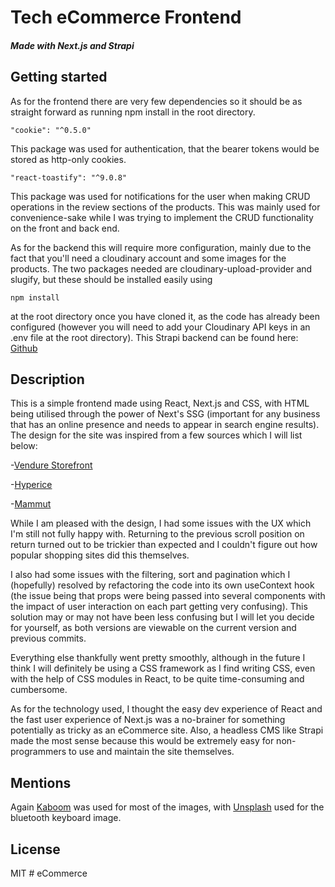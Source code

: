 # Tech eCommerce Frontend

##### Made with Next.js and Strapi

## Getting started

As for the frontend there are very few dependencies so it should be as straight forward as running npm install in the root directory. 

    "cookie": "^0.5.0"
    
This package was used for authentication, that the bearer tokens would be stored as http-only cookies.

    "react-toastify": "^9.0.8"
    
This package was used for notifications for the user when making CRUD operations in the review sections of the products. This was mainly used for convenience-sake while I was trying to implement the CRUD functionality on the front and back end.

As for the backend this will require more configuration, mainly due to the fact that you'll need a cloudinary account and some images for the products. The two packages needed are cloudinary-upload-provider and slugify, but these should be installed easily using

    npm install
    
at the root directory once you have cloned it, as the code has already been configured (however you will need to add your Cloudinary API keys in an .env file at the root directory). This Strapi backend can be found here: [Github](https://github.com/jaw162/eCommerce-strapi-backend)

## Description

This is a simple frontend made using React, Next.js and CSS, with HTML being utilised through the power of Next's SSG (important for any business that has an online presence and needs to appear in search engine results). The design for the site was inspired from a few sources which I will list below: 

-[Vendure Storefront](https://remix-storefront.vendure.io/)

-[Hyperice](https://hyperice.com/)

-[Mammut](https://www.mammut.com/uk/en/category/5818-10/clothing)

While I am pleased with the design, I had some issues with the UX which I'm still not fully happy with. Returning to the previous scroll position on return turned out to be trickier than expected and I couldn't figure out how popular shopping sites did this themselves. 

I also had some issues with the filtering, sort and pagination which I (hopefully) resolved by refactoring the code into its own useContext hook (the issue being that props were being passed into several components with the impact of user interaction on each part getting very confusing). This solution may or may not have been less confusing but I will let you decide for yourself, as both versions are viewable on the current version and previous commits. 

Everything else thankfully went pretty smoothly, although in the future I think I will definitely be using a CSS framework as I find writing CSS, even with the help of CSS modules in React, to be quite time-consuming and cumbersome.

As for the technology used, I thought the easy dev experience of React and the fast user experience of Next.js was a no-brainer for something potentially as tricky as an eCommerce site. Also, a headless CMS like Strapi made the most sense because this would be extremely easy for non-programmers to use and maintain the site themselves.

## Mentions

Again [Kaboom](https://kaboompics.com/) was used for most of the images, with [Unsplash](https://unsplash.com/) used for the bluetooth keyboard image.

## License

MIT
#   e C o m m e r c e  
 